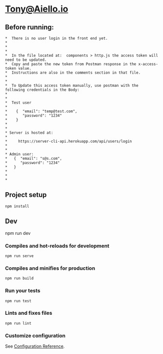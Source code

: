 # Tony@Aiello.io

## Before running:

    *  There is no user login in the front end yet.
    *  
    * 
    *
    *  In the file located at:  components > http.js the access token will need to be updated.   
    *  Copy and paste the new token from Postman response in the x-access-token value.
    *  Instructions are also in the comments section in that file.
    *
    * 
    *  To Update this access token manually, use postman with the following credentials in the Body:
    *
    *
    *  Test user
    * 
    *    {  "email": "temp@test.com",
    *       "password": "1234"
    *    }
    *
    * 
    * Server is hosted at:
    * 
    *     https://server-cli-api.herokuapp.com/api/users/login
    *
    *
    * Admin user:
    *   {  "email": "s@s.com",
    *      "password": "1234"
    *   }
    *   
    * 
    * 


## Project setup
```
npm install
```
## Dev
npm run dev

### Compiles and hot-reloads for development
```
npm run serve
```

### Compiles and minifies for production
```
npm run build
```

### Run your tests
```
npm run test
```

### Lints and fixes files
```
npm run lint
```

### Customize configuration
See [Configuration Reference](https://cli.vuejs.org/config/).

